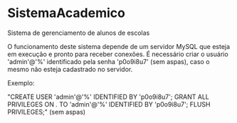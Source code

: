 # SistemaAcademico
Sistema de gerenciamento de alunos de escolas

O funcionamento deste sistema depende de um servidor MySQL que esteja em execução e pronto para receber conexões.
É necessário criar o usuário 'admin'@'%' identificado pela senha 'p0o9i8u7' (sem aspas), caso o mesmo não esteja cadastrado no servidor.

Exemplo:

"CREATE USER 'admin'@'%' IDENTIFIED BY 'p0o9i8u7';
GRANT ALL PRIVILEGES ON *.* TO 'admin'@'%' IDENTIFIED BY 'p0o9i8u7';
FLUSH PRIVILEGES;" (sem aspas)
